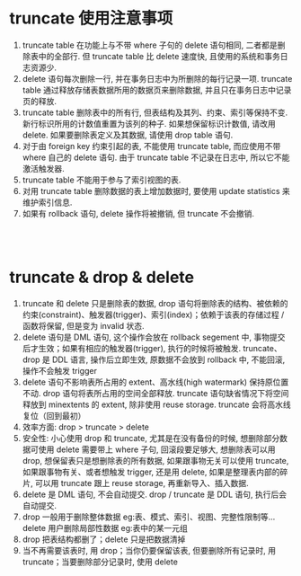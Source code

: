 # truncate 使用注意事项

1. truncate table 在功能上与不带 where 子句的 delete 语句相同, 二者都是删除表中的全部行. 但 truncate table 比 delete 速度快, 且使用的系统和事务日志资源少.
2. delete 语句每次删除一行, 并在事务日志中为所删除的每行记录一项. truncate table 通过释放存储表数据所用的数据页来删除数据, 并且只在事务日志中记录页的释放.
3. truncate table 删除表中的所有行, 但表结构及其列、约束、索引等保持不变. 新行标识所用的计数值重置为该列的种子. 如果想保留标识计数值, 请改用 delete. 如果要删除表定义及其数据, 请使用 drop table 语句.
4. 对于由 foreign key 约束引起的表, 不能使用 truncate table, 而应使用不带 where 自己的 delete 语句. 由于 truncate table 不记录在日志中, 所以它不能激活触发器.
5. truncate table 不能用于参与了索引视图的表.
6. 对用 truncate table 删除数据的表上增加数据时, 要使用 update statistics 来维护索引信息.
7. 如果有 rollback 语句, delete 操作将被撤销, 但 truncate 不会撤销.

<br><br>

# truncate & drop & delete

1. truncate 和 delete 只是删除表的数据, drop 语句将删除表的结构、被依赖的约束(constraint)、触发器(trigger)、索引(index)；依赖于该表的存储过程 / 函数将保留, 但是变为 invalid 状态.
2. delete 语句是 DML 语句, 这个操作会放在 rollback segement 中, 事物提交后才生效；如果有相应的触发器(trigger), 执行的时候将被触发. truncate、drop 是 DDL 语言, 操作后立即生效, 原数据不会放到 rollback 中, 不能回滚, 操作不会触发 trigger
3. delete 语句不影响表所占用的 extent、高水线(high watermark) 保持原位置不动. drop 语句将表所占用的空间全部释放. truncate 语句缺省情况下将空间释放到 minextents 的 extent, 除非使用 reuse storage. truncate 会将高水线复位（回到最初）
4. 效率方面: drop > truncate > delete
5. 安全性: 小心使用 drop 和 truncate, 尤其是在没有备份的时候, 想删除部分数据可使用 delete 需要带上 where 子句, 回滚段要足够大, 想删除表可以用 drop, 想保留表只是想删除表的所有数据, 如果跟事物无关可以使用 truncate, 如果跟事物有关、或者想触发 trigger, 还是用 delete, 如果是整理表内部的碎片, 可以用 truncate 跟上 reuse storage, 再重新导入、插入数据.
6. delete 是 DML 语句, 不会自动提交. drop / truncate 是 DDL 语句, 执行后会自动提交.
7. drop 一般用于删除整体数据 eg:表、模式、索引、视图、完整性限制等... delete 用户删除局部性数据 eg:表中的某一元组
8. drop 把表结构都删了；delete 只是把数据清掉
9. 当不再需要该表时, 用 drop；当你仍要保留该表, 但要删除所有记录时, 用 truncate；当要删除部分记录时, 使用 delete

<br>
